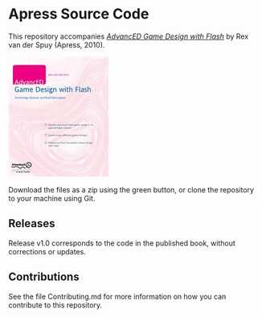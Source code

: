 # Apress Source Code

This repository accompanies [*AdvancED Game Design with Flash*](http://www.apress.com/9781430227397) by Rex van der Spuy (Apress, 2010).

![Cover image](9781430227397.jpg)

Download the files as a zip using the green button, or clone the repository to your machine using Git.

## Releases

Release v1.0 corresponds to the code in the published book, without corrections or updates.

## Contributions

See the file Contributing.md for more information on how you can contribute to this repository.
